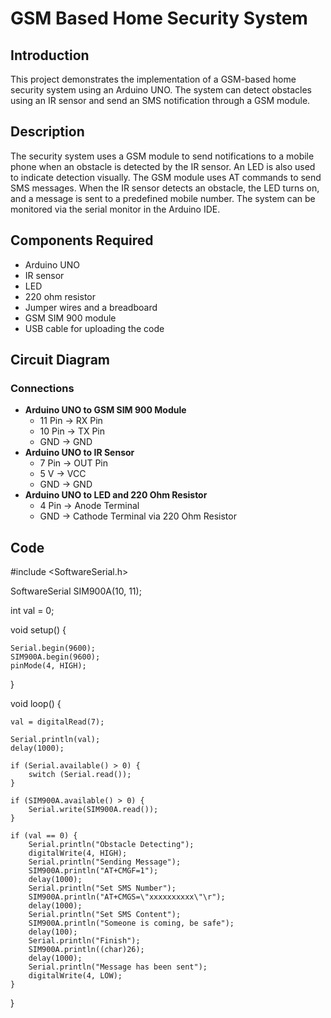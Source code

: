 # GSM Based Home Security System

## Introduction
This project demonstrates the implementation of a GSM-based home security system using an Arduino UNO. The system can detect obstacles using an IR sensor and send an SMS notification through a GSM module.

## Description
The security system uses a GSM module to send notifications to a mobile phone when an obstacle is detected by the IR sensor. An LED is also used to indicate detection visually. The GSM module uses AT commands to send SMS messages. When the IR sensor detects an obstacle, the LED turns on, and a message is sent to a predefined mobile number. The system can be monitored via the serial monitor in the Arduino IDE.

## Components Required
- Arduino UNO
- IR sensor
- LED
- 220 ohm resistor
- Jumper wires and a breadboard
- GSM SIM 900 module
- USB cable for uploading the code

## Circuit Diagram
### Connections
- **Arduino UNO to GSM SIM 900 Module**
  - 11 Pin → RX Pin
  - 10 Pin → TX Pin
  - GND → GND
- **Arduino UNO to IR Sensor**
  - 7 Pin → OUT Pin
  - 5 V → VCC
  - GND → GND
- **Arduino UNO to LED and 220 Ohm Resistor**
  - 4 Pin → Anode Terminal
  - GND → Cathode Terminal via 220 Ohm Resistor

## Code


#include <SoftwareSerial.h>

SoftwareSerial SIM900A(10, 11);

int val = 0;

void setup() {

    Serial.begin(9600);
    SIM900A.begin(9600);
    pinMode(4, HIGH);
    
}

void loop() {

    val = digitalRead(7);
    
    Serial.println(val);
    delay(1000);
    
    if (Serial.available() > 0) {
        switch (Serial.read());
    }
    
    if (SIM900A.available() > 0) {
        Serial.write(SIM900A.read());
    }
    
    if (val == 0) {
        Serial.println("Obstacle Detecting");
        digitalWrite(4, HIGH);
        Serial.println("Sending Message");
        SIM900A.println("AT+CMGF=1");
        delay(1000);
        Serial.println("Set SMS Number");
        SIM900A.println("AT+CMGS=\"xxxxxxxxxx\"\r");
        delay(1000);
        Serial.println("Set SMS Content");
        SIM900A.println("Someone is coming, be safe");
        delay(100);
        Serial.println("Finish");
        SIM900A.println((char)26);
        delay(1000);
        Serial.println("Message has been sent");
        digitalWrite(4, LOW);
    }
}

```
